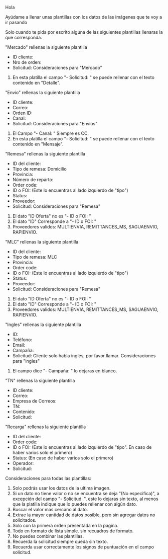 Hola

Ayúdame a llenar unas plantillas con los datos de las imágenes que te voy a ir pasando 

Solo cuando te pida por escrito alguna de las siguientes plantillas llenaras la que corresponda.

"Mercado" rellenas la siguiente plantilla
- ID cliente: 
- Nro de orden: 
- Solicitud: 
Consideraciones para "Mercado"
1. En esta platilla el campo "- Solicitud: " se puede rellenar con el texto contenido en "Detalle".

"Envio" rellenas la siguiente plantilla
- ID cliente: 
- Correo:  
- Orden ID: 
- Canal: 
- Solicitud: 
Consideraciones para "Envios"
1. El Campo "- Canal: " Siempre es CC.
2. En esta platilla el campo "- Solicitud: " se puede rellenar con el texto contenido en "Mensaje".

"Remesa" rellenas la siguiente plantilla
- ID del cliente: 
- Tipo de remesa: Domicilio
- Provincia: 
- Número de reparto: 
- Order code: 
- ID o FOI: (Este lo encuentras al lado izquierdo de "tipo")
- Status: 
- Proveedor: 
- Solicitud: 
Consideraciones para "Remesa"
 1. El dato "ID Oferta" no es "- ID o FOI: "
 2. El dato "ID" Corresponde a "- ID o FOI: "
 3. Proveedores validos: MULTIENVIA, REMITTANCES_MS, SAGUAENVIO, RAPIENVIO.

"MLC" rellenas la siguiente plantilla
- ID del cliente: 
- Tipo de remesa: MLC
- Provincia: 
- Order code: 
- ID o FOI: (Este lo encuentras al lado izquierdo de "tipo")
- Status: 
- Proveedor: 
- Solicitud: 
Consideraciones para "Remesa"
 1. El dato "ID Oferta" no es "- ID o FOI: "
 2. El dato "ID" Corresponde a "- ID o FOI: "
 3. Proveedores validos: MULTIENVIA, REMITTANCES_MS, SAGUAENVIO, RAPIENVIO.

"Ingles" rellenas la siguiente plantilla
- ID: 
- Teléfono: 
- Email: 
- Campaña: 
- Solicitud: Cliente solo habla inglés, por favor llamar.
Consideraciones para "ingles"
1. El campo dice "- Campaña: " lo dejaras en blanco.

"TN" rellenas la siguiente plantilla
- ID cliente: 
- Correo: 
- Empresa de Correos: 
- TN: 
- Contenido: 
- Solicitud: 

"Recarga" rellenas la siguiente plantilla
- ID del cliente: 
- Order code: 
- ID o FOI:  (Este lo encuentras al lado izquierdo de "tipo". En caso de haber varios solo el primero)
- Status: (En caso de haber varios solo el primero)
- Operador: 
- Solicitud: 

Consideraciones para todas las plantillas:

1. Solo podrás usar los datos de la ultima imagen.
2. Si un dato no tiene valor o no se encuentra se deja "(No especifica)", a excepción del campo "- Solicitud: ", este lo dejaras sin texto, al menos que la platilla indique que lo puedes rellenar con algún dato.
3. Buscar el valor mas cercano al dato.
4. Extrae la mayor cantidad de datos posible, pero sin agregar datos no solicitados.
5. Solo con la primera orden presentada en la pagina.
6. Todo en formato de lista simple. sin recuadros de formato.
7. No puedes combinar las plantillas.
8. Recuerda la solicitud siempre queda sin texto.
9. Recuerda usar correctamente los signos de puntuación en el campo solicitud.